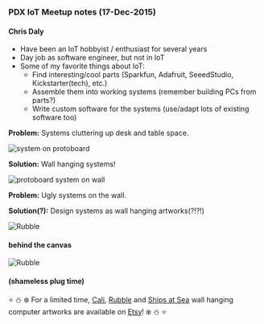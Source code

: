 ### PDX IoT Meetup notes (17-Dec-2015)

#### Chris Daly

- Have been an IoT hobbyist / enthusiast for several years
- Day job as software engineer, but not in IoT
- Some of my favorite things about IoT:
  - Find interesting/cool parts (Sparkfun, Adafruit, SeeedStudio, Kickstarter(tech), etc.)
  - Assemble them into working systems (remember building PCs from parts?)
  - Write custom software for the systems (use/adapt lots of existing software too)

**Problem:** Systems cluttering up desk and table space.

![system on protoboard](https://github.com/cjdaly/napkin/wiki/images/bone3-cerb3.JPG)

**Solution:** Wall hanging systems!

![protoboard system on wall](https://github.com/cjdaly/napkin/wiki/images/bone3-cerb3-framed.JPG)

**Problem:** Ugly systems on the wall.

**Solution(?):** Design systems as wall hanging artworks(?!?!)

![Rubble](https://github.com/cjdaly/fold/wiki/images/fold-Thing-Rubble-7.jpg)

#### behind the canvas

![Rubble](https://github.com/cjdaly/fold/wiki/images/fold-Thing-Rubble-8.jpg)

#### (shameless plug time)

:star: :snowman: :snowflake: For a limited time, [Cali](https://www.etsy.com/listing/258768820/cali-wall-hanging-linux-computer),  [Rubble](https://www.etsy.com/listing/258665027/rubble-wall-hanging-linux-computer) and [Ships at Sea](https://www.etsy.com/listing/198036649/ships-at-sea-framed-oil-and-computers-on) wall hanging computer artworks are available on [Etsy](https://www.etsy.com/shop/IoTArtworks)!  :snowflake: :snowman: :star:
